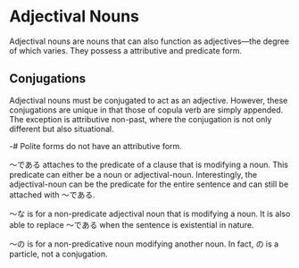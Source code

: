# Adjectival Nouns
Adjectival nouns are nouns that can also function as adjectives—the degree of which varies. They possess a attributive and predicate form. 

## Conjugations
Adjectival nouns must be conjugated to act as an adjective. However, these conjugations are unique in that those of copula verb are simply appended. The exception is attributive non-past, where the conjugation is not only different but also situational. 

-# Polite forms do not have an attributive form.

～である attaches to the predicate of a clause that is modifying a noun. This predicate can either be a noun or adjectival-noun. Interestingly, the adjectival-noun can be the predicate for the entire sentence and can still be attached with ～である. 

～な is for a non-predicate adjectival noun that is modifying a noun. It is also able to replace ～である when the sentence is existential in nature.

～の is for a non-predicative noun modifying another noun. In fact, の is a particle, not a conjugation.